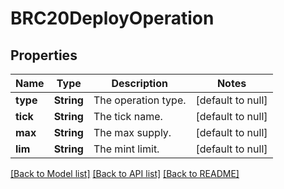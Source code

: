 # BRC20DeployOperation
## Properties

| Name | Type | Description | Notes |
|------------ | ------------- | ------------- | -------------|
| **type** | **String** | The operation type. | [default to null] |
| **tick** | **String** | The tick name. | [default to null] |
| **max** | **String** | The max supply. | [default to null] |
| **lim** | **String** | The mint limit. | [default to null] |

[[Back to Model list]](../README.md#documentation-for-models) [[Back to API list]](../README.md#documentation-for-api-endpoints) [[Back to README]](../README.md)

